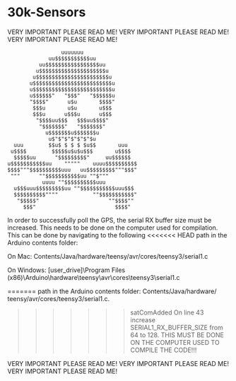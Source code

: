 # 30k-Sensors

VERY IMPORTANT PLEASE READ ME! VERY IMPORTANT PLEASE READ ME! VERY IMPORTANT PLEASE READ ME!

                     uuuuuuu
                 uu$$$$$$$$$$$uu
              uu$$$$$$$$$$$$$$$$$uu
             u$$$$$$$$$$$$$$$$$$$$$u
            u$$$$$$$$$$$$$$$$$$$$$$$u
           u$$$$$$$$$$$$$$$$$$$$$$$$$u
           u$$$$$$$$$$$$$$$$$$$$$$$$$u
           u$$$$$$"   "$$$"   "$$$$$$u
           "$$$$"      u$u       $$$$"
            $$$u       u$u       u$$$
            $$$u      u$$$u      u$$$
             "$$$$uu$$$   $$$uu$$$$"
              "$$$$$$$"   "$$$$$$$"
                u$$$$$$$u$$$$$$$u
                 u$"$"$"$"$"$"$u
      uuu        $$u$ $ $ $ $u$$       uuu
     u$$$$        $$$$$u$u$u$$$       u$$$$
      $$$$$uu      "$$$$$$$$$"     uu$$$$$$
    u$$$$$$$$$$$uu    """""    uuuu$$$$$$$$$$
    $$$$"""$$$$$$$$$$uuu   uu$$$$$$$$$"""$$$"
     """      ""$$$$$$$$$$$uu ""$"""
               uuuu ""$$$$$$$$$$uuu
      u$$$uuu$$$$$$$$$uu ""$$$$$$$$$$$uuu$$$
      $$$$$$$$$$""""           ""$$$$$$$$$$$"
       "$$$$$"                      ""$$$$""
         $$$"                         $$$$"

In order to successfully poll the GPS, the serial RX buffer size must be increased. This needs
to be done on the computer used for compilation. This can be done by navigating to the following
<<<<<<< HEAD
path in the Arduino contents folder:

On Mac: ‎⁨Contents⁩/⁨Java⁩/⁨hardware⁩/⁨teensy⁩/⁨avr⁩/⁨cores⁩/⁨teensy3⁩/serial1.c

On Windows: [user_drive]\Program Files (x86)\Arduino\hardware\teensy\avr\cores\teensy3\serial1.c

=======
path in the Arduino contents folder: ‎⁨Contents⁩/⁨Java⁩/⁨hardware⁩/⁨teensy⁩/⁨avr⁩/⁨cores⁩/⁨teensy3⁩/serial1.c.
>>>>>>> satComAdded
On line 43 increase SERIAL1_RX_BUFFER_SIZE from 64 to 128.
THIS MUST BE DONE ON THE COMPUTER USED TO COMPILE THE CODE!!!

VERY IMPORTANT PLEASE READ ME! VERY IMPORTANT PLEASE READ ME! VERY IMPORTANT PLEASE READ ME!
